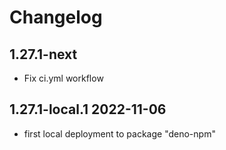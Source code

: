 # Changelog

## 1.27.1-next

- Fix ci.yml workflow

## 1.27.1-local.1 2022-11-06

- first local deployment to package "deno-npm"
